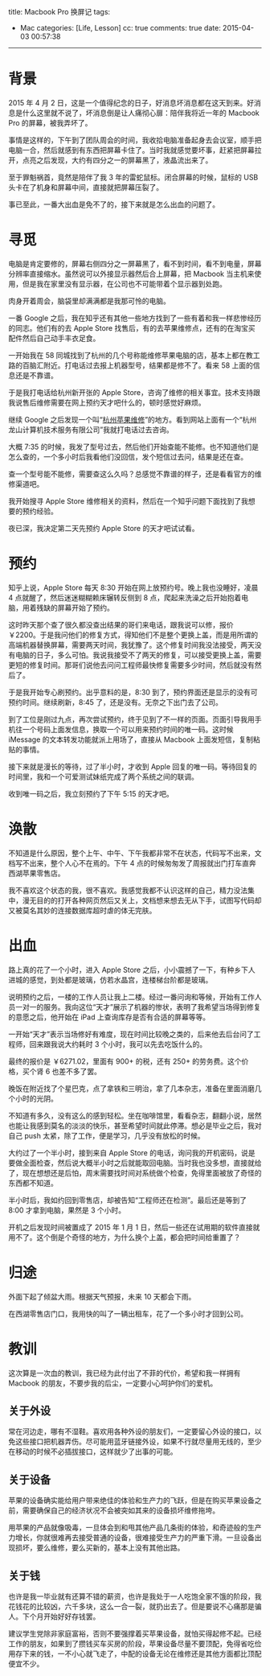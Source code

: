 title: Macbook Pro 换屏记
tags:
  - Mac
categories: [Life, Lesson]
cc: true
comments: true
date: 2015-04-03 00:57:38
---

# 背景 #

2015 年 4 月 2 日，这是一个值得纪念的日子，好消息坏消息都在这天到来。好消息是什么这里就不说了，坏消息倒是让人痛彻心扉：陪伴我将近一年的 Macbook Pro 的屏幕，被我弄坏了。

事情是这样的，下午到了团队周会的时间，我收拾电脑准备起身去会议室，顺手把电脑一合，然后就感到有东西把屏幕卡住了。当时我就感觉要坏事，赶紧把屏幕拉开，点亮之后发现，大约有四分之一的屏幕黑了，液晶流出来了。

至于罪魁祸首，竟然是陪伴了我 3 年的雷蛇鼠标。闭合屏幕的时候，鼠标的 USB 头卡在了机身和屏幕中间，直接就把屏幕压裂了。

事已至此，一番大出血是免不了的，接下来就是怎么出血的问题了。

<!-- more -->

# 寻觅 #

电脑是肯定要修的，屏幕右侧四分之一屏幕黑了，看不到时间，看不到电量，屏幕分辨率直接缩水。虽然说可以外接显示器然后合上屏幕，把 Macbook 当主机来使用，但是我在家里没有显示器，在公司也不可能带着个显示器到处跑。

肉身开着周会，脑袋里却满满都是我那可怜的电脑。

一番 Google 之后，我在知乎还有其他一些地方找到了一些有着和我一样悲惨经历的同志。他们有的去 Apple Store 找售后，有的去苹果维修点，还有的在淘宝买配件然后自己动手丰衣足食。

一开始我在 58 同城找到了杭州的几个号称能维修苹果电脑的店，基本上都在教工路的百脑汇附近。打电话过去报上机器型号，结果都是修不了。看来 58 上面的信息还是不靠谱。

于是我打电话给杭州新开张的 Apple Store，咨询了维修的相关事宜。技术支持跟我说售后维修需要在网上预约天才吧什么的，顿时感觉好麻烦。

继续 Google 之后发现一个叫“[杭州苹果维修][1]”的地方。看到网站上面有一个“杭州龙山计算机技术服务有限公司”我就打电话过去咨询。

大概 7:35 的时候，我发了型号过去，然后他们开始查能不能修。也不知道他们是怎么查的，一个多小时后我看他们没回信，发个短信过去问，结果是还在查。

查一个型号能不能修，需要查这么久吗？总感觉不靠谱的样子，还是看看官方的维修渠道吧。

我开始搜寻 Apple Store 维修相关的资料，然后在一个知乎问题下面找到了我想要的预约经验。

夜已深，我决定第二天先预约 Apple Store 的天才吧试试看。

# 预约 #

知乎上说，Apple Store 每天 8:30 开始在网上放预约号。晚上我也没睡好，凌晨 4 点就醒了，然后迷迷糊糊赖床辗转反侧到 8 点，爬起来洗澡之后开始抱着电脑，用着残缺的屏幕开始了预约。

这时昨天那个查了很久都没查出结果的哥们来电话，跟我说可以修，报价 ￥2200。于是我问他们的修复方式，得知他们不是整个更换上盖，而是用所谓的高端机器替换屏幕，需要两天时间，我犹豫了。这个修复时间我没法接受，两天没有电脑的日子，多么可怕。我说我接受不了两天的修复，可以接受更换上盖，需要更短的修复时间。那哥们说他去问问工程师最快修复需要多少时间，然后就没有然后了。

于是我开始专心刷预约。出乎意料的是，8:30 到了，预约界面还是显示的没有可预约时间。继续刷新，8:45 了，还是没有。无奈之下出门去了公司。

到了工位是刚过九点，再次尝试预约，终于见到了不一样的页面。页面引导我用手机往一个号码上面发信息，换取一个可以用来预约时间的唯一码。这时候 iMessage 的文本转发功能就派上用场了，直接从 Macbook 上面发短信，复制粘贴的事情。

接下来就是漫长的等待，过了半小时，才收到 Apple 回复的唯一码。等待回复的时间里，我和一个可爱测试妹纸完成了两个系统之间的联调。

收到唯一码之后，我立刻预约了下午 5:15 的天才吧。

# 涣散 #

不知道是什么原因，整个上午、中午、下午我都非常不在状态，代码写不出来，文档写不出来，整个人心不在焉的。下午 4 点的时候匆匆发了周报就出门打车直奔西湖苹果零售店。

我不喜欢这个状态的我，很不喜欢。我感觉我都不认识这样的自己，精力没法集中，漫无目的的打开各种网页然后又关上，文档想来想去无从下手，试图写代码却又被莫名其妙的连接数据库超时虐的体无完肤。

# 出血 #

路上真的花了一个小时，进入 Apple Store 之后，小小震撼了一下，有种乡下人进城的感觉，到处都是玻璃，仿若水晶宫，连楼梯台阶都是玻璃。

说明预约之后，一楼的工作人员让我上二楼。经过一番问询和等候，开始有工作人员一对一的服务。我向这位“天才”展示了机器的惨状，表明了我希望当场得到修复的意愿之后，他开始在 iPad 上查询库存是否有合适的屏幕等等。

一开始“天才”表示当场修好有难度，现在时间比较晚之类的，后来他去后台问了工程师，回来跟我说大约耗时 3 个小时，我可以先去吃饭什么的。

最终的报价是 ￥6271.02，里面有 900+ 的税，还有 250+ 的劳务费。这个价格，买个肾 6 也差不多了罢。

晚饭在附近找了个星巴克，点了拿铁和三明治，拿了几本杂志，准备在里面消磨几个小时的光阴。

不知道有多久，没有这么的感到轻松。坐在咖啡馆里，看看杂志，翻翻小说，居然也能让我感到莫名的淡淡的快乐，甚至希望时间就此停滞。想必是毕业之后，我对自己 push 太紧，除了工作，便是学习，几乎没有放松的时候。

大约过了一个半小时，接到来自 Apple Store 的电话，询问我的开机密码，说是要做全面检查，然后说大概半小时之后就能取回电脑。当时我也没多想，直接就给了，现在想想还是后怕，周末需要找时间对系统做个检查，免得里面被放了奇怪的东西都不知道。

半小时后，我如约回到零售店，却被告知“工程师还在检测”。最后还是等到了 8:00 才拿到电脑，果然是 3 个小时。

开机之后发现时间被置成了 2015 年 1 月 1 日，然后一些还在试用期的软件直接就用不了。这个倒是个奇怪的地方，为什么换个上盖，都会把时间给重置了？

# 归途 #

外面下起了倾盆大雨。根据天气预报，未来 10 天都会下雨。

在西湖零售店门口，我用快的叫了一辆出租车，花了一个多小时才回到公司。

# 教训 #

这次算是一次血的教训，我已经为此付出了不菲的代价，希望和我一样拥有 Macbook 的朋友，不要步我的后尘，一定要小心呵护你们的爱机。

## 关于外设 ##

常在河边走，哪有不湿鞋。喜欢用各种外设的朋友们，一定要留心外设的接口，以免这些接口把机器弄伤。尽可能用蓝牙链接外设，如果不行就尽量用无线的，至少在移动的时候不必插拔接口，这样就少了出事的可能。

## 关于设备 ##

苹果的设备确实能给用户带来绝佳的体验和生产力的飞跃，但是在购买苹果设备之前，需要确保自己的经济状况不会被突如其来的设备损坏维修拖垮。

用苹果的产品就像吸毒，一旦体会到和甩其他产品几条街的体验，和奇迹般的生产力增长，你就很难再去接受普通的设备，很难接受生产力的严重下滑。一旦设备出现损坏，要么维修，要么买新的，基本上没有其他出路。

## 关于钱 ##

也许是我一毕业就有还算不错的薪资，也许是我处于一人吃饱全家不饿的阶段，我花钱花的比较凶，六千多块，这么一合一裂，就扔出去了。但是要说不心痛那是骗人。下个月开始好好存钱罢。

建议学生党除非家庭富裕，否则不要强撑着买苹果设备，就怕买得起修不起。已经工作的朋友，如果到了攒钱买车买房的阶段，苹果设备尽量不要顶配，免得省吃俭用存下来的钱，一不小心就飞走了，中配的设备无论在维修还是其他方面都比顶配便宜不少。

[1]: http://www.applesv.com

